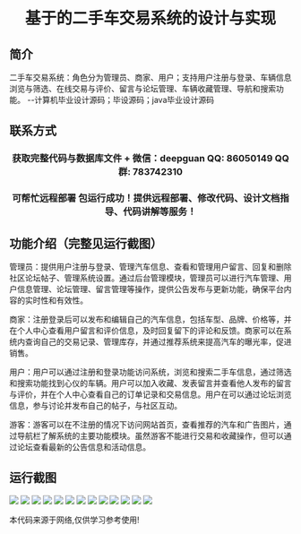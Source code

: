 <p><h1 align="center">基于的二手车交易系统的设计与实现</h1></p>

## 简介
二手车交易系统：角色分为管理员、商家、用户；支持用户注册与登录、车辆信息浏览与筛选、在线交易与评价、留言与论坛管理、车辆收藏管理、导航和搜索功能。    --计算机毕业设计源码；毕设源码；java毕业设计源码


## 联系方式
<p><h3 align="center">获取完整代码与数据库文件 + 微信：deepguan QQ: 86050149 QQ群: 783742310</h3></p>
<p><h3 align="center">可帮忙远程部署 包运行成功！提供远程部署、修改代码、设计文档指导、代码讲解等服务！</h3></p>

## 功能介绍（完整见运行截图）
管理员：提供用户注册与登录、管理汽车信息、查看和管理用户留言、回复和删除社区论坛帖子、管理系统设置。通过后台管理模块，管理员可以进行汽车管理、用户信息管理、论坛管理、留言管理等操作，提供公告发布与更新功能，确保平台内容的实时性和有效性。

商家：注册登录后可以发布和编辑自己的汽车信息，包括车型、品牌、价格等，并在个人中心查看用户留言和评价信息，及时回复留下的评论和反馈。商家可以在系统内查询自己的交易记录、管理库存，并通过推荐系统来提高汽车的曝光率，促进销售。

用户：用户可以通过注册和登录功能访问系统，浏览和搜索二手车信息，通过筛选和搜索功能找到心仪的车辆。用户可以加入收藏、发表留言并查看他人发布的留言与评价，并在个人中心查看自己的订单记录和交易信息。用户在可以通过论坛浏览信息，参与讨论并发布自己的帖子，与社区互动。

游客：游客可以在不注册的情况下访问网站首页，查看推荐的汽车和广告图片，通过导航栏了解系统的主要功能模块。虽然游客不能进行交易和收藏操作，但可以通过论坛查看最新的公告信息和活动信息。


## 运行截图
![](https://bs-1329754181.cos.ap-shanghai.myqcloud.com/spring/UsedCarTradingSystemDesignAndImplementation/img/001.jpg)
![](https://bs-1329754181.cos.ap-shanghai.myqcloud.com/spring/UsedCarTradingSystemDesignAndImplementation/img/002.jpg)
![](https://bs-1329754181.cos.ap-shanghai.myqcloud.com/spring/UsedCarTradingSystemDesignAndImplementation/img/003.jpg)
![](https://bs-1329754181.cos.ap-shanghai.myqcloud.com/spring/UsedCarTradingSystemDesignAndImplementation/img/004.jpg)
![](https://bs-1329754181.cos.ap-shanghai.myqcloud.com/spring/UsedCarTradingSystemDesignAndImplementation/img/005.jpg)
![](https://bs-1329754181.cos.ap-shanghai.myqcloud.com/spring/UsedCarTradingSystemDesignAndImplementation/img/006.jpg)
![](https://bs-1329754181.cos.ap-shanghai.myqcloud.com/spring/UsedCarTradingSystemDesignAndImplementation/img/007.jpg)
![](https://bs-1329754181.cos.ap-shanghai.myqcloud.com/spring/UsedCarTradingSystemDesignAndImplementation/img/008.jpg)
![](https://bs-1329754181.cos.ap-shanghai.myqcloud.com/spring/UsedCarTradingSystemDesignAndImplementation/img/009.jpg)
![](https://bs-1329754181.cos.ap-shanghai.myqcloud.com/spring/UsedCarTradingSystemDesignAndImplementation/img/010.jpg)
![](https://bs-1329754181.cos.ap-shanghai.myqcloud.com/spring/UsedCarTradingSystemDesignAndImplementation/img/011.jpg)
![](https://bs-1329754181.cos.ap-shanghai.myqcloud.com/spring/UsedCarTradingSystemDesignAndImplementation/img/012.jpg)
![](https://bs-1329754181.cos.ap-shanghai.myqcloud.com/spring/UsedCarTradingSystemDesignAndImplementation/img/013.jpg)

<p>本代码来源于网络,仅供学习参考使用!</p>
